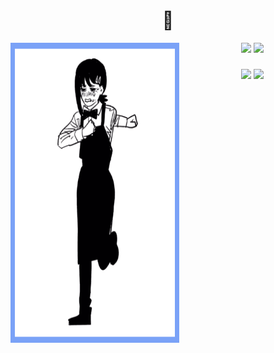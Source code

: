 <h1 align="center">🤨</h1>

<p align="center">
  <img src="kobeni_border.gif" align="left" height="480" width="270"/>
  <img src="https://skillicons.dev/icons?i=py,apple,cpp,c" height="60" />
  <img src="https://skillicons.dev/icons?i=jetbrains,bash,neovim,octave,julia" height="60" />
</p>

###

<div align="center">
  <img src="https://streak-stats.demolab.com?user=itsFeby&theme=tokyonight&hide_border=false&border_radius=5" height="150" />
  <img src="https://github-readme-stats.vercel.app/api/top-langs/?username=itsFeby&layout=compact&theme=tokyonight&hide_border=false" height="150" />
</div>

###
